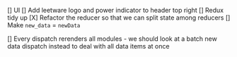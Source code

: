 
[] UI
  [] Add leetware logo and power indicator to header top right
[] Redux tidy up
  [X] Refactor the reducer so that we can split state among reducers
  [] Make `new_data` = `newData`

[] Every dispatch rerenders all modules - we should look at a batch new data dispatch instead to deal with
  all data items at once



